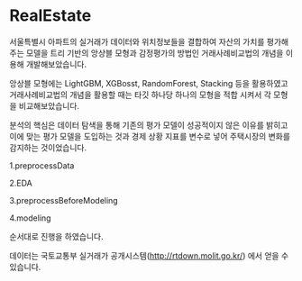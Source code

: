 # RealEstate
서울특별시 아파트의 실거래가 데이터와 위치정보들을 결합하여 자산의 가치를 평가해주는 모델을 트리 기반의 앙상블 모형과 감정평가의 방법인 거래사례비교법의 개념을 이용해 개발해보았습니다.

앙상블 모형에는 LightGBM, XGBosst, RandomForest, Stacking 등을 활용하였고 거래사례비교법의 개념을 활용할 때는 타깃 하나당 하나의 모형을 적합 시켜서 각 모형을 비교해보았습니다.

분석의 핵심은 데이터 탐색을 통해 기존의 평가 모델이 성공적이지 않은 이유를 밝히고 이에 맞는 평가 모델을 도입하는 것과 경제 상황 지표를 변수로 넣어 주택시장의 변화를 감지하는 것이었습니다.

1.preprocessData

2.EDA

3.preprocessBeforeModeling

4.modeling

순서대로 진행을 하였습니다.


데이터는 국토교통부 실거래가 공개시스템(http://rtdown.molit.go.kr/) 에서 얻을 수 있습니다.
